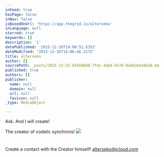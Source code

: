 ```yaml
---
inFeed: true
hasPage: false
inNav: false
isBasedOnUrl: 'https://app.thegrid.io/alterseko'
inLanguage: null
starred: true
keywords: []
description: '1'
datePublished: '2015-12-26T14:06:51.635Z'
dateModified: '2015-12-26T14:06:46.217Z'
title: alterseko
author: []
sourcePath: _posts/2015-12-25-8d1b8688-7fdc-4ab6-9178-0a6b3e610e36.md
published: true
authors: []
publisher:
  name: null
  domain: null
  url: null
  favicon: null
_type: MediaObject

---
```

Ask. And I will create!

The creator of codelic synchrons!
![](https://s3-us-west-2.amazonaws.com/the-grid-img/p/ba12c429b93f7f3ce256bd0f46ebb64868f4e3e8.png)

# 

Create a contact with the Creator himself! [alterseko@icloud.com][0]

[0]: mailto:alterseko@icloud.com